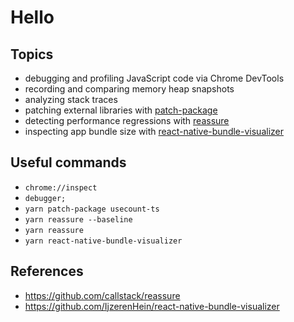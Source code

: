 # Hello

## Topics

- debugging and profiling JavaScript code via Chrome DevTools
- recording and comparing memory heap snapshots
- analyzing stack traces
- patching external libraries with [patch-package](https://github.com/ds300/patch-package)
- detecting performance regressions with [reassure](https://github.com/callstack/reassure)
- inspecting app bundle size with [react-native-bundle-visualizer](https://www.google.com/search?client=firefox-b-d&q=react-native-bundle-visualizer)

## Useful commands

- `chrome://inspect`
- `debugger;`
- `yarn patch-package usecount-ts`
- `yarn reassure --baseline`
- `yarn reassure`
- `yarn react-native-bundle-visualizer`

## References

- https://github.com/callstack/reassure
- https://github.com/IjzerenHein/react-native-bundle-visualizer
